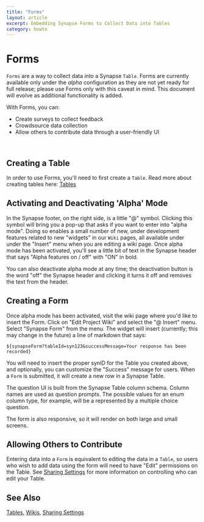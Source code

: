 ```yaml
---
title: "Forms"
layout: article
excerpt: Embedding Synapse Forms to Collect Data into Tables 
category: howto
---
```


# Forms

`Forms` are a way to collect data _into_ a Synapse `Table`. Forms are currently available only under the _alpha_ configuration as they are not yet ready for full release; please use Forms only with this caveat in mind. This document will evolve as additional functionality is added. 

With Forms, you can: 

* Create surveys to collect feedback
* Crowdsource data collection
* Allow others to contribute data through a user-friendly UI

<br>

## Creating a Table

In order to use Forms, you'll need to first create a `Table`. Read more about creating tables here: [Tables](/articles/tables.html)

## Activating and Deactivating 'Alpha' Mode

In the Synapse footer, on the right side, is a little "@" symbol. Clicking this symbol will bring you a pop-up that asks if you want to enter into "alpha mode". Doing so enables a small number of new, under development features related to new "widgets" in our `Wiki` pages, all available under under the "Insert" menu when you are editing a wiki page. Once alpha mode has been activated, you'll see a little bit of text in the Synapse header that says "Alpha features on / off" with "ON" in bold. 

You can also deactivate alpha mode at any time; the deactivation button is the word "off" the Synapse header and clicking it turns it off and removes the text from the header. 

## Creating a Form

Once alpha mode has been activated, visit the wiki page where you'd like to insert the Form. Click on "Edit Project Wiki" and select the "@ Insert" menu. Select "Synapse Form" from the menu. The widget will insert (currently; this may change in the future) a line of markdown that says:

```
${synapseForm?tableId=syn123&successMessage=Your response has been recorded}
```

You will need to insert the proper synID for the Table you created above, and optionally, you can customize the "Success" message for users. When a `Form` is submitted, it will create a new row in a Synapse Table.

The question UI is built from the Synapse Table column schema.
Column names are used as question prompts.
The possible values for an enum column type, for example, will be a represented by a multiple choice question.

The form is also responsive, so it will render on both large and small screens. 

## Allowing Others to Contribute

Entering data into a `Form` is equivalent to editing the data in a `Table`, so users who wish to add data using the form will need to have "Edit" permissions on the Table. See [Sharing Settings](/articles/access_controls.html) for more information on controlling who can edit your Table. 

## See Also
[Tables](/articles/tables.html), [Wikis](/articles/wikis.html), [Sharing Settings](/articles/access_controls.html)
